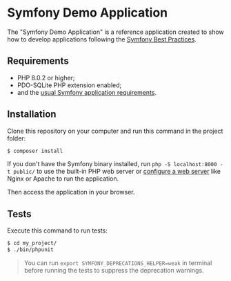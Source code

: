 Symfony Demo Application
========================

The "Symfony Demo Application" is a reference application created to show how
to develop applications following the [Symfony Best Practices][1].

Requirements
------------

  * PHP 8.0.2 or higher;
  * PDO-SQLite PHP extension enabled;
  * and the [usual Symfony application requirements][2].

Installation
------------

Clone this repository on your computer and run
this command in the project folder:

```bash
$ composer install
```

If you don't have the Symfony binary installed, run `php -S localhost:8000 -t public/`
to use the built-in PHP web server or [configure a web server][3] like Nginx or
Apache to run the application.

Then access the application in your browser.

Tests
-----

Execute this command to run tests:

```bash
$ cd my_project/
$ ./bin/phpunit
```
> You can run `export SYMFONY_DEPRECATIONS_HELPER=weak` in terminal before running the tests to suppress the deprecation warnings. 

[1]: https://symfony.com/doc/current/best_practices.html
[2]: https://symfony.com/doc/current/reference/requirements.html
[3]: https://symfony.com/doc/current/cookbook/configuration/web_server_configuration.html
[4]: https://symfony.com/download
